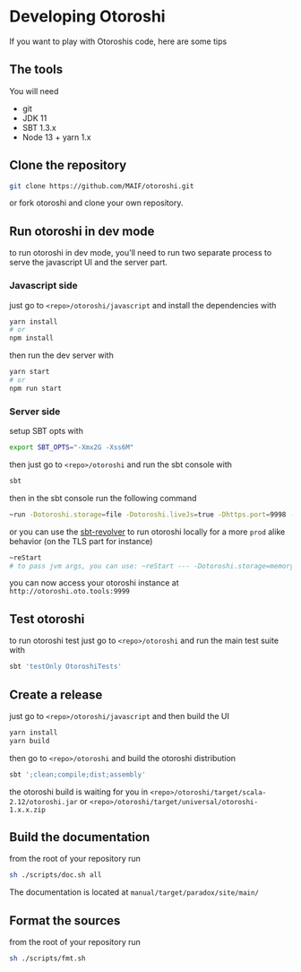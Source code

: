 # Developing Otoroshi

If you want to play with Otoroshis code, here are some tips

## The tools

You will need

* git
* JDK 11
* SBT 1.3.x
* Node 13 + yarn 1.x

## Clone the repository

```sh
git clone https://github.com/MAIF/otoroshi.git
```

or fork otoroshi and clone your own repository.

## Run otoroshi in dev mode

to run otoroshi in dev mode, you'll need to run two separate process to serve the javascript UI and the server part.

### Javascript side

just go to `<repo>/otoroshi/javascript` and install the dependencies with

```sh
yarn install
# or
npm install
```

then run the dev server with

```sh
yarn start
# or
npm run start
```

### Server side

setup SBT opts with

```sh
export SBT_OPTS="-Xmx2G -Xss6M"
```

then just go to `<repo>/otoroshi` and run the sbt console with 

```sh
sbt
```

then in the sbt console run the following command

```sh
~run -Dotoroshi.storage=file -Dotoroshi.liveJs=true -Dhttps.port=9998 -Dotoroshi.privateapps.port=9999 -Dotoroshi.adminPassword=password -Dotoroshi.domain=oto.tools -Dplay.server.https.engineProvider=ssl.DynamicSSLEngineProvider -Dotoroshi.events.maxSize=0
```

or you can use the [sbt-revolver](https://github.com/spray/sbt-revolver) to run otoroshi locally for a more `prod` alike behavior (on the TLS part for instance)

```sh
~reStart
# to pass jvm args, you can use: ~reStart --- -Dotoroshi.storage=memory ...
```

you can now access your otoroshi instance at `http://otoroshi.oto.tools:9999`

## Test otoroshi

to run otoroshi test just go to `<repo>/otoroshi` and run the main test suite with

```sh
sbt 'testOnly OtoroshiTests'
```

## Create a release

just go to `<repo>/otoroshi/javascript` and then build the UI

```sh
yarn install
yarn build
```

then go to `<repo>/otoroshi` and build the otoroshi distribution

```sh
sbt ';clean;compile;dist;assembly'
```

the otoroshi build is waiting for you in `<repo>/otoroshi/target/scala-2.12/otoroshi.jar` or `<repo>/otoroshi/target/universal/otoroshi-1.x.x.zip`

## Build the documentation

from the root of your repository run

```sh
sh ./scripts/doc.sh all
```

The documentation is located at `manual/target/paradox/site/main/`

## Format the sources

from the root of your repository run

```sh
sh ./scripts/fmt.sh
```